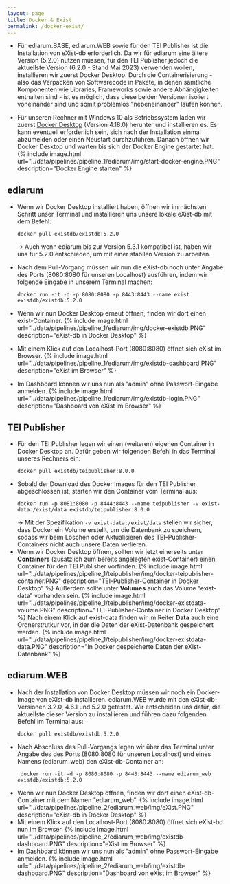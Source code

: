 ```yaml
---
layout: page
title: Docker & Exist
permalink: /docker-exist/
---
```


* Für ediarum.BASE, ediarum.WEB sowie für den TEI Publisher ist die Installation von eXist-db erforderlich. Da wir für ediarum eine ältere Version (5.2.0) nutzen müssen, für den TEI Publisher jedoch die aktuellste Version (6.2.0 - Stand Mai 2023) verwenden wollen, installieren wir zuerst Docker Desktop. Durch die Containerisierung - also das Verpacken von Softwarecode in Pakete, in denen sämtliche Komponenten wie Libraries, Frameworks sowie andere Abhängigkeiten enthalten sind - ist es möglich, dass diese beiden Versionen isoliert voneinander sind und somit problemlos "nebeneinander" laufen können.

* Für unseren Rechner mit Windows 10 als Betriebssystem laden wir zuerst [Docker Desktop](https://www.docker.com/products/docker-desktop/) (Version 4.18.0) herunter und installieren es. Es kann eventuell erforderlich sein, sich nach der Installation einmal abzumelden oder einen Neustart durchzuführen. Danach öffnen wir Docker Desktop und warten bis sich der Docker Engine gestartet hat.
    {% include image.html url="../data/pipelines/pipeline_1/ediarum/img/start-docker-engine.PNG" description="Docker Engine starten" %}

## ediarum

* Wenn wir Docker Desktop installiert haben, öffnen wir im nächsten Schritt unser Terminal und installieren uns unsere lokale eXist-db mit dem Befehl:
    ```terminal
    docker pull existdb/existdb:5.2.0
    ```
    → Auch wenn ediarum bis zur Version 5.3.1 kompatibel ist, haben wir uns für 5.2.0 entschieden, um mit einer stabilen Version zu arbeiten.
* Nach dem Pull-Vorgang müssen wir nun die eXist-db noch unter Angabe des Ports (8080:8080 für unseren Localhost) ausführen, indem wir folgende Eingabe in unserem Terminal machen:
    ```terminal
    docker run -it -d -p 8080:8080 -p 8443:8443 --name exist existdb/existdb:5.2.0
    ```
* Wenn wir nun Docker Desktop erneut öffnen, finden wir dort einen exist-Container.
    {% include image.html url="../data/pipelines/pipeline_1/ediarum/img/docker-existdb.PNG" description="eXist-db in Docker Desktop" %}
* Mit einem Klick auf den Localhost-Port (8080:8080) öffnet sich eXist im Browser.
    {% include image.html url="../data/pipelines/pipeline_1/ediarum/img/existdb-dashboard.PNG" description="eXist im Browser" %}

* Im Dashboard können wir uns nun als "admin" ohne Passwort-Eingabe anmelden.
    {% include image.html url="../data/pipelines/pipeline_1/ediarum/img/existdb-login.PNG" description="Dashboard von eXist im Browser" %}


## TEI Publisher

* Für den TEI Publisher legen wir einen (weiteren) eigenen Container in Docker Desktop an. Dafür geben wir folgenden Befehl in das Terminal unseres Rechners ein:
    ```terminal
    docker pull existdb/teipublisher:8.0.0
    ```
* Sobald der Download des Docker Images für den TEI Publisher abgeschlossen ist, starten wir den Container vom Terminal aus:
    ```terminal
    docker run -p 8081:8080 -p 8444:8443 --name teipublisher -v exist-data:/exist/data existdb/teipublisher:8.0.0
    ```
    → Mit der Spezifikation `-v exist-data:/exist/data` stellen wir sicher, dass Docker ein Volume erstellt, um die Datenbank zu speichern, sodass wir beim Löschen oder Aktualisieren des TEI-Publisher-Containers nicht auch unsere Daten verlieren.
* Wenn wir Docker Desktop öffnen, sollten wir jetzt einerseits unter <strong>Containers</strong> (zusätzlich zum bereits angelegten exist-Container) einen Container für den TEI Publisher vorfinden.
    {% include image.html url="../data/pipelines/pipeline_1/teipublisher/img/docker-teipublisher-container.PNG" description="TEI-Publisher-Container in Docker Desktop" %}
    Außerdem sollte unter <strong>Volumes</strong> auch das Volume "exist-data" vorhanden sein.
    {% include image.html url="../data/pipelines/pipeline_1/teipublisher/img/docker-existdata-volume.PNG" description="TEI-Publisher-Container in Docker Desktop" %}
    Nach einem Klick auf exist-data finden wir im Reiter <strong>Data</strong> auch eine Ordnerstrutkur vor, in der die Daten der eXist-Datenbank gespeichert werden. 
    {% include image.html url="../data/pipelines/pipeline_1/teipublisher/img/docker-existdata-data.PNG" description="In Docker gespeicherte Daten der eXist-Datenbank" %}

## ediarum.WEB

* Nach der Installation von Docker Desktop müssen wir noch ein Docker-Image von eXist-db installieren. ediarum.WEB wurde mit den eXist-db-Versionen 3.2.0, 4.6.1 und 5.2.0 getestet. Wir entscheiden uns dafür, die aktuellste dieser Version
zu installieren und führen dazu folgenden Befehl im Terminal aus:
    ```terminal
    docker pull existdb/existdb:5.2.0
    ```
* Nach Abschluss des Pull-Vorgangs legen wir über das Terminal unter Angabe des des Ports (8080:8080 für unseren Localhost) und eines Namens (ediarum_web) den eXist-db-Container an:
   ```terminal
    docker run -it -d -p 8080:8080 -p 8443:8443 --name ediarum_web existdb/existdb:5.2.0
    ```
* Wenn wir nun Docker Desktop  öffnen, finden wir dort einen eXist-db-Container mit dem Namen "ediarum_web".
    {% include image.html url="../data/pipelines/pipeline_2/ediarum_web/img/eXist.PNG" description="eXist-db in Docker Desktop" %}
* Mit einem Klick auf den Localhost-Port (8080:8080) öffnet sich eXist-bd nun im Browser.
    {% include image.html url="../data/pipelines/pipeline_2/ediarum_web/img/existdb-dashboard.PNG" description="eXist im Browser" %}    
* Im Dashboard können wir uns nun als "admin" ohne Passwort-Eingabe anmelden.
    {% include image.html url="../data/pipelines/pipeline_2/ediarum_web/img/existdb-dashboard.PNG" description="Dashboard von eXist im Browser" %}

